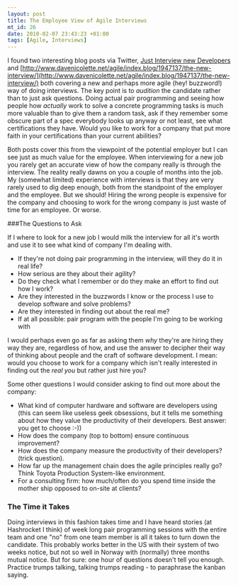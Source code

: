 ```yaml
--- 
layout: post
title: The Employee View of Agile Interviews
mt_id: 26
date: 2010-02-07 23:43:23 +01:00
tags: [Agile, Interviews]
---
```


I found two interesting blog posts via Twitter, [Just Interview new Developers](http://blog.thirstybear.co.uk/2010/02/don-just-interview-new-developers_03.html) and [http://www.davenicolette.net/agile/index.blog/1947137/the-new-interview/](http://www.davenicolette.net/agile/index.blog/1947137/the-new-interview/) both covering a new and perhaps more agile (hey! buzzword!) way of doing interviews. The key point is to *audition* the candidate rather than to just ask questions. Doing actual pair programming and seeing how people how *actually* work to solve a concrete programming tasks is much more valuable than to give them a random task, ask if they remember some obscure part of a spec everybody looks up anyway or not least, see what certifications they have. Would you like to work for a company that put more faith in your certifications than your current abilities? 

Both posts cover this from the viewpoint of the potential employer but I can see just as much value for the employee. When interviewing for a new job you rarely get an accurate view of how the company really is through the interview. The reality really dawns on you a couple of months into the job. My (somewhat limited) experience with interviews is that they are very rarely used to dig deep enough, both from the standpoint of the employer and the employee. But we should! Hiring the wrong people is expensive for the company and choosing to work for the wrong company is just waste of time for an employee. Or worse.

###The Questions to Ask

If I where to look for a new job I would milk the interview for all it's worth and use it to see what kind of company I'm dealing with. 

- If they're not doing pair programming in the interview, will they do it in real life?
- How serious are they about their agility?
- Do they check what I remember or do they make an effort to find out how I work?
- Are they interested in the buzzwords I know or the process I use to develop software and solve problems?
- Are they interested in finding out about the real me?
- If at all possible: pair program with the people I'm going to be working with

I would perhaps even go as far as asking them *why* they're are hiring they way they are, regardless of how, and use the answer to decipher their way of thinking about people and the craft of software development. I mean: would you choose to work for a company which isn't really interested in finding out the _real you_ but rather just hire you? 

Some other questions I would consider asking to find out more about the company:

- What kind of computer hardware and software are developers using (this can seem like useless geek obsessions, but it tells me something about how they value the productivity of their developers. Best answer: you get to choose :-))
- How does the company (top to bottom) ensure continuous improvement?
- How does the company measure the productivity of their developers? (trick question). 
- How far up the management chain does the agile principles really go? Think Toyota Production System-like environment. 
- For a consulting firm: how much/often do you spend time inside the mother ship opposed to on-site at clients?

### The Time it Takes

Doing interviews in this fashion takes time and I have heard stories (at Hashrocket I think) of week long pair programming sessions with the entire team and one "no" from one team member is all it takes to turn down the candidate. This probably works better in the US with their system of two weeks notice, but not so well in Norway with (normally) three months mutual notice. But for sure: one hour of questions doesn't tell you enough. Practice trumps talking, talking trumps reading - to paraphrase the kanban saying. 

 
